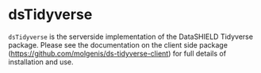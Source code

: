 # dsTidyverse
`dsTidyverse` is the serverside implementation of the DataSHIELD Tidyverse package. Please see the
documentation on the client side package (https://github.com/molgenis/ds-tidyverse-client) for full
details of installation and use.

